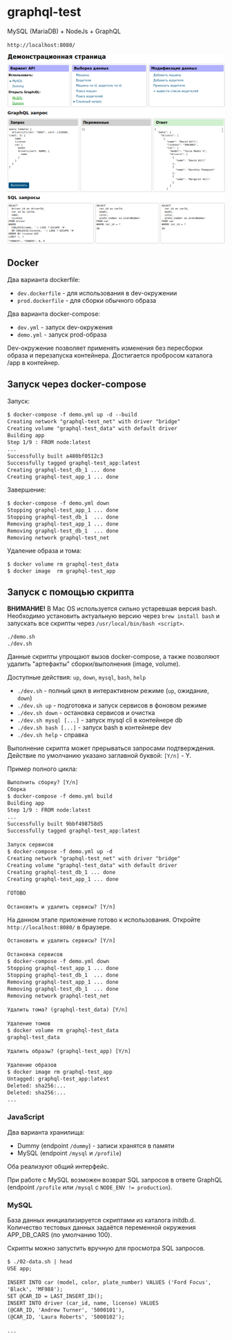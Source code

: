 # graphql-test

MySQL (MariaDB) + NodeJs + GraphQL

`http://localhost:8080/`

![Demo page](/docs/page.png)

## Docker

Два варианта dockerfile:

- `dev.dockerfile` - для использования в dev-окружении
- `prod.dockerfile` - для сборки обычного образа

Два варианта docker-compose:

- `dev.yml` - запуск dev-окружения
- `demo.yml` - запуск prod-образа

Dev-окружение позволяет применять изменения без пересборки образа и перезапуска контейнера. Достигается пробросом каталога /app в контейнер.

## Запуск через docker-compose

Запуск:

```console
$ docker-compose -f demo.yml up -d --build
Creating network "graphql-test_net" with driver "bridge"
Creating volume "graphql-test_data" with default driver
Building app
Step 1/9 : FROM node:latest
...
Successfully built a480bf0512c3
Successfully tagged graphql-test_app:latest
Creating graphql-test_db_1 ... done
Creating graphql-test_app_1 ... done
```

Завершение:

```console
$ docker-compose -f demo.yml down
Stopping graphql-test_app_1 ... done
Stopping graphql-test_db_1  ... done
Removing graphql-test_app_1 ... done
Removing graphql-test_db_1  ... done
Removing network graphql-test_net
```

Удаление образа и тома:

```console
$ docker volume rm graphql-test_data
$ docker image  rm graphql-test_app
```

## Запуск с помощью скрипта

**ВНИМАНИЕ!** В Mac OS используется сильно устаревшая версия bash.
Необходимо установить актуальную версию через `brew install bash` и запускать все скрипты через `/usr/local/bin/bash <script>`.

```shell
./demo.sh
./dev.sh
```

Данные скрипты упрощают вызов docker-compose, а также позволяют удалить "артефакты" сборки/выполнения (image, volume).

Доступные действия: `up`, `down`, `mysql`, `bash`, `help`

- `./dev.sh` - полный цикл в интерактивном режиме (`up`, ожидание, `down`)
- `./dev.sh up`   - подготовка и запуск сервисов в фоновом режиме
- `./dev.sh down` - остановка сервисов и очистка
- `./dev.sh mysql [...]` - запуск mysql cli в контейнере db
- `./dev.sh bash [...]`  - запуск bash в контейнере dev
- `./dev.sh help` - справка

Выполнение скрипта может прерываться запросами подтверждения. Действие по умолчанию указано заглавной буквой: `[Y/n]` - Y.

Пример полного цикла:

```
Выполнить сборку? [Y/n] 
Сборка
$ docker-compose -f demo.yml build
Building app
Step 1/9 : FROM node:latest
...
Successfully built 9bbf498758d5
Successfully tagged graphql-test_app:latest

Запуск сервисов
$ docker-compose -f demo.yml up -d
Creating network "graphql-test_net" with driver "bridge"
Creating volume "graphql-test_data" with default driver
Creating graphql-test_db_1 ... done
Creating graphql-test_app_1 ... done

ГОТОВО

Остановить и удалить сервисы? [Y/n] 
```

На данном этапе приложение готово к использования. Откройте `http://localhost:8080/` в браузере.

```
Остановить и удалить сервисы? [Y/n] 

Остановка сервисов
$ docker-compose -f demo.yml down
Stopping graphql-test_app_1 ... done
Stopping graphql-test_db_1  ... done
Removing graphql-test_app_1 ... done
Removing graphql-test_db_1  ... done
Removing network graphql-test_net

Удалить тома? (graphql-test_data) [Y/n] 

Удаление томов
$ docker volume rm graphql-test_data
graphql-test_data

Удалить образы? (graphql-test_app) [Y/n] 

Удаление образов
$ docker image rm graphql-test_app
Untagged: graphql-test_app:latest
Deleted: sha256:...
Deleted: sha256:...
...
```

### JavaScript

Два варианта хранилища:

- Dummy (endpoint `/dummy`) - записи хранятся в памяти
- MySQL (endpoint `/mysql` и `/profile`)

Оба реализуют общий интерфейс.

При работе с MySQL возможен возврат SQL запросов в ответе GraphQL (endpoint `/profile` или `/mysql` с `NODE_ENV != production`).

### MySQL

База данных инициализируется скриптами из каталога initdb.d.
Количество тестовых данных задаётся переменной окружения APP_DB_CARS (по умолчанию 100).

Скрипты можно запустить вручную для просмотра SQL запросов.

```console
$ ./02-data.sh | head
USE app;

INSERT INTO car (model, color, plate_number) VALUES ('Ford Focus', 'Black', 'MF988');
SET @CAR_ID = LAST_INSERT_ID();
INSERT INTO driver (car_id, name, license) VALUES
(@CAR_ID, 'Andrew Turner', '5000101'),
(@CAR_ID, 'Laura Roberts', '5000102');

...
```
